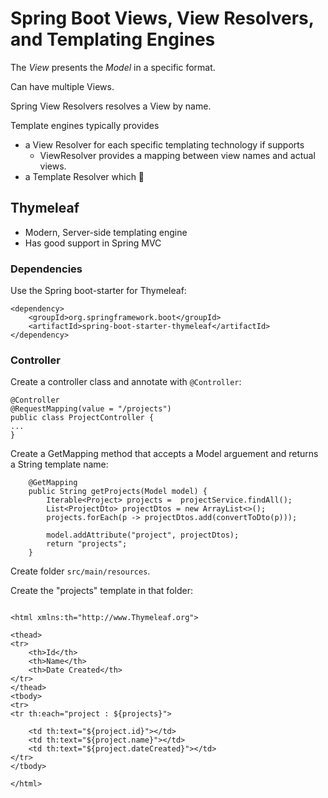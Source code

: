 # Spring Boot Views, View Resolvers, and Templating Engines

The *View* presents the *Model* in a specific format.

Can have multiple Views.

Spring View Resolvers resolves a View by name.

Template engines typically provides 
* a View Resolver for each specific templating technology if supports
    * ViewResolver provides a mapping between view names and actual views.
* a Template Resolver which  :shrug:




## Thymeleaf

* Modern, Server-side templating engine
* Has good support in Spring MVC

### Dependencies

Use the Spring boot-starter for Thymeleaf:

```
<dependency>
    <groupId>org.springframework.boot</groupId>
    <artifactId>spring-boot-starter-thymeleaf</artifactId>
</dependency>

```

### Controller

Create a controller class and annotate with `@Controller`:

```
@Controller
@RequestMapping(value = "/projects")
public class ProjectController {
...
}
```

Create a GetMapping method that accepts a Model arguement and returns a String template name:

```
    @GetMapping
    public String getProjects(Model model) {
        Iterable<Project> projects =  projectService.findAll();
        List<ProjectDto> projectDtos = new ArrayList<>();
        projects.forEach(p -> projectDtos.add(convertToDto(p)));

        model.addAttribute("project", projectDtos);
        return "projects";
    }
```

Create folder `src/main/resources`.

Create the "projects" template in that folder:

```

<html xmlns:th="http://www.Thymeleaf.org">

<thead>
<tr>
    <th>Id</th>
    <th>Name</th>
    <th>Date Created</th>
</tr>
</thead>
<tbody>
<tr>
<tr th:each="project : ${projects}">

    <td th:text="${project.id}"></td>
    <td th:text="${project.name}"></td>
    <td th:text="${project.dateCreated}"></td>
</tr>
</tbody>

</html>
```



